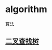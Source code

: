 # algorithm
算法

## [二叉查找树](https://github.com/q310208626/algorithm/blob/master/src/main/java/com/test/lsj/algorithm/impl/QueryBinTree.java)

